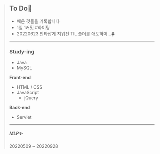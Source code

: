 > ## To Do🚀
>
> - 배운 것들을 기록합니다
> - 1일 1커밋 #화이팅
> - 20220623 안타깝게 지워진 TIL 폴더를 애도하며...🍀
>
> ------
>
> ### Study-ing
>
> - Java
> - MySQL
>
> **Front-end**
>
> - HTML / CSS
> - JavaScript
>   - jQuery
>
> **Back-end**
>
> - Servlet
>
> ------
>
> ##### MLP✨
>
> 20220509 ~ 20220928